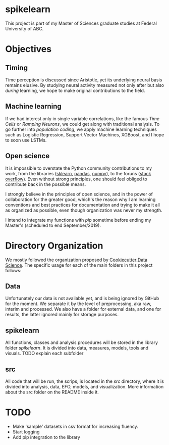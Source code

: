 # spikelearn

This project is part of my Master of Sciences graduate studies at Federal University of ABC.

# Objectives
## Timing
Time perception is discussed since Aristotle, yet its underlying neural basis remains elusive. By studying neural activity measured not only after but also _during_ learning, we hope to make original contributions to the field.

## Machine learning
If we had interest only in single variable correlations, like the famous _Time Cells_ or _Ramping Neurons_, we could get along with traditional analysis. To go further into _population coding_, we apply machine learning techniques such as Logistic Regression, Support Vector Machines, XGBoost, and I hope to soon use LSTMs.

## Open science
It is impossible to overstate the Python community contributions to my work, from the libraries ([sklearn](http://scikit-learn.org/stable/), [pandas](https://pandas.pydata.org/), [numpy](http://www.numpy.org/)), to the foruns ([stack overflow](https://stackoverflow.com/)). Even without strong principles, one should feel obliged to contribute back in the possible means.

I strongly believe in the principles of open science, and in the power of collaboration for the greater good, which's the reason why I am learning conventions and best practices for documentation and trying to make it all as organized as possible, even though organization was never my strength.

I intend to integrate my functions with *pip* sometime before ending my Master's (scheduled to end September/2019).

# Directory Organization
We mostly followed the organization proposed by [Cookiecutter Data Science](https://drivendata.github.io/cookiecutter-data-science/). The specific usage for each of the main folders in this project follows:

## Data
Unfortunately our data is not available yet, and is being ignored by GitHub for the moment. We separate it by the level of preprocessing, aka raw, interim and processed. We also have a folder for external data, and one for results, the latter ignored mainly for storage purposes.

## spikelearn
All functions, classes and analysis procedures will be stored in the library folder _spikelearn_. It is divided into data, measures, models, tools and visuals. TODO explain each subfolder

## src
All code that will be run, the scrips, is located in the _src_ directory, where it is divided into analysis, data, EFO, models, and visualization. More information about the src folder on the README inside it.

# TODO
- Make 'sample' datasets in csv format for increasing fluency.
- Start logging
- Add pip integration to the library
